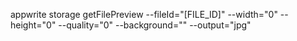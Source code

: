 appwrite storage getFilePreview --fileId="[FILE_ID]" --width="0" --height="0" --quality="0" --background="" --output="jpg" 